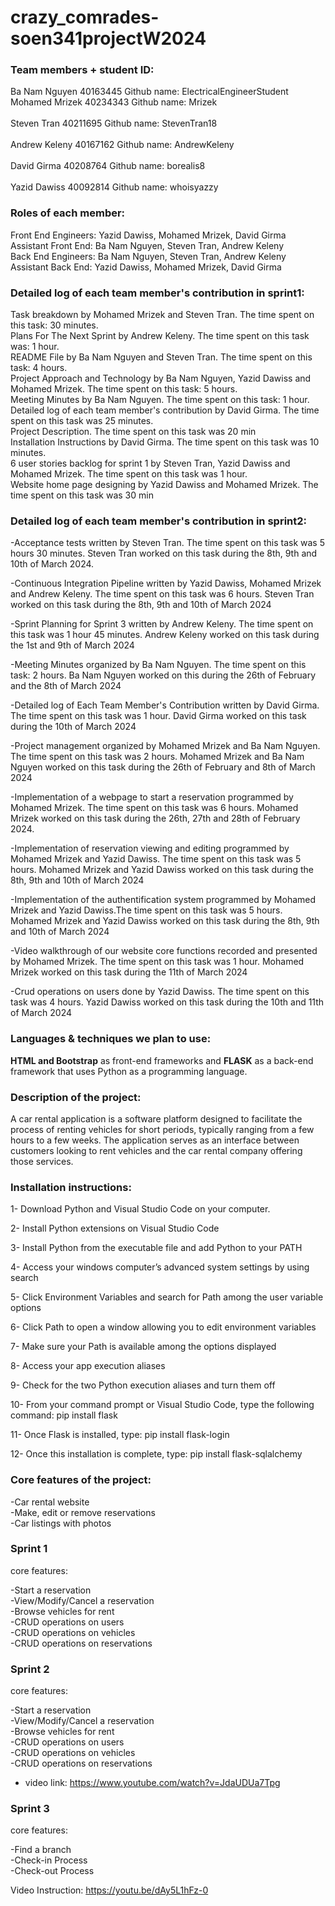 # crazy_comrades-soen341projectW2024

### Team members + student ID: <br>
Ba Nam Nguyen	  40163445	         Github name: ElectricalEngineerStudent<br>
Mohamed Mrizek	40234343	         Github name: Mrizek<br>	 
Steven Tran	    40211695	         Github name: StevenTran18<br> 	 
Andrew Keleny  	40167162           Github name: AndrewKeleny<br>	 	 
David Girma	    40208764	         Github name: borealis8<br> 	 
Yazid Dawiss	  40092814	         Github name: whoisyazzy<br>

### Roles of each member: <br>
Front End Engineers: Yazid Dawiss, Mohamed Mrizek, David Girma <br>
Assistant Front End: Ba Nam Nguyen, Steven Tran, Andrew Keleny <br>
Back End Engineers: Ba Nam Nguyen, Steven Tran, Andrew Keleny <br>
Assistant Back End: Yazid Dawiss, Mohamed Mrizek, David Girma <br>

### Detailed log of each team member's contribution in sprint1: <br>
Task breakdown by Mohamed Mrizek and Steven Tran. The time spent on this task: 30 minutes. <br> 
Plans For The Next Sprint by Andrew Keleny. The time spent on this task was: 1 hour. <br>
README File by Ba Nam Nguyen and Steven Tran. The time spent on this task: 4 hours. <br> 
Project Approach and Technology by Ba Nam Nguyen, Yazid Dawiss and Mohamed Mrizek. The time spent on this task: 5 hours. <br> 
Meeting Minutes by Ba Nam Nguyen. The time spent on this task: 1 hour. <br> 
Detailed log of each team member's contribution by David Girma. The time spent on this task was 25 minutes. <br> 
Project Description. The time spent on this task was 20 min <br> 
Installation Instructions by David Girma. The time spent on this task was 10 minutes. <br> 
6 user stories backlog for sprint 1 by Steven Tran, Yazid Dawiss and Mohamed Mrizek. The time spent on this task was 1 hour. <br> 
Website home page designing by Yazid Dawiss and Mohamed Mrizek. The time spent on this task was 30 min <br> 

### Detailed log of each team member's contribution in sprint2: <br>

-Acceptance tests written by Steven Tran. The time spent on this task was 5 hours 30 minutes. Steven Tran worked on this task during the 8th, 9th and 10th of March 2024. <br>

-Continuous Integration Pipeline written by Yazid Dawiss, Mohamed Mrizek and Andrew Keleny. The time spent on this task was 6 hours. Steven Tran worked on this task during the 8th, 9th and 10th of March 2024 <br> 

-Sprint Planning for Sprint 3 written by Andrew Keleny. The time spent on this task was 1 hour 45 minutes. Andrew Keleny worked on this task during the 1st and 9th of March 2024  <br>

-Meeting Minutes organized by Ba Nam Nguyen. The time spent on this task: 2 hours. Ba Nam Nguyen worked on this during the 26th of February and the 8th of March 2024 <br>

-Detailed log of Each Team Member's Contribution written by David Girma. The time spent on this task was 1 hour. David Girma worked on this task during the 10th of March 2024 <br>

-Project management organized by Mohamed Mrizek and Ba Nam Nguyen. The time spent on this task was 2 hours. Mohamed Mrizek and Ba Nam Nguyen worked on this task during the 26th of February and 8th of March 2024 <br>

-Implementation of a webpage to start a reservation programmed by Mohamed Mrizek. The time spent on this task was 6 hours. Mohamed Mrizek worked on this task during the 26th, 27th and 28th of February 2024. <br>

-Implementation of reservation viewing and editing programmed by Mohamed Mrizek and Yazid Dawiss. The time spent on this task was 5 hours. Mohamed Mrizek and Yazid Dawiss worked on this task during the 8th, 9th and 10th of March 2024 <br>

-Implementation of the authentification system programmed by Mohamed Mrizek and Yazid Dawiss.The time spent on this task was 5 hours. Mohamed Mrizek and Yazid Dawiss worked on this task during the 8th, 9th and 10th of March 2024 <br>

-Video walkthrough of our website core functions recorded and presented by Mohamed Mrizek. The time spent on this task was 1 hour. Mohamed Mrizek worked on this task during the 11th of March 2024 <br>

-Crud operations on users done by Yazid Dawiss. The time spent on this task was 4 hours. Yazid Dawiss worked on this task during the 10th and 11th of March 2024 <br>


### Languages & techniques we plan to use: <br>
**HTML and Bootstrap** as front-end frameworks and **FLASK** as a back-end framework that uses Python as a programming language. <br>

### Description of the project:<br>

A car rental application is a software platform designed to facilitate the process of renting vehicles for short periods, typically ranging from a few hours to a few weeks. The application serves as an interface between customers looking to rent vehicles and the car rental company offering those services. <br>

### Installation instructions: <br>
1- Download Python and Visual Studio Code on your computer. <br>

2- Install Python extensions on Visual Studio Code  <br>

3- Install Python from the executable file and add Python to your PATH  <br>

4- Access your windows computer’s advanced system settings by using search  <br>

5- Click Environment Variables and search for Path among the user variable options  <br>

6- Click Path to open a window allowing you to edit environment variables  <br>

7- Make sure your Path is available among the options displayed  <br>

8- Access your app execution aliases  <br>

9- Check for the two Python execution aliases and turn them off  <br>

10- From your command prompt or Visual Studio Code, type the following command: pip install flask  <br>

11- Once Flask is installed, type: pip install flask-login  <br>

12- Once this installation is complete, type: pip install flask-sqlalchemy <br>

### Core features of the project: <br>

-Car rental website<br> -Make, edit or remove reservations<br> -Car listings with photos<br>


### Sprint 1 <br>

core features: <br>

-Start a reservation <br>
-View/Modify/Cancel a reservation <br>
-Browse vehicles for rent <br>
-CRUD operations on users <br>
-CRUD operations on vehicles <br>
-CRUD operations on reservations <br>

### Sprint 2 <br>

core features: <br>

-Start a reservation <br>
-View/Modify/Cancel a reservation <br>
-Browse vehicles for rent <br>
-CRUD operations on users <br>
-CRUD operations on vehicles <br>
-CRUD operations on reservations <br>
- video link: https://www.youtube.com/watch?v=JdaUDUa7Tpg <br>

### Sprint 3 <br>

core features: <br>

-Find a branch <br>
-Check-in Process <br>
-Check-out Process <br>

Video Instruction: https://youtu.be/dAy5L1hFz-0 

 

